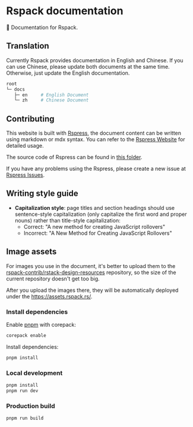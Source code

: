 # Rspack documentation

📄 Documentation for Rspack.

## Translation

Currently Rspack provides documentation in English and Chinese. If you can use Chinese, please update both documents at the same time. Otherwise, just update the English documentation.

```bash
root
└─ docs
   ├─ en     # English Document
   └─ zh     # Chinese Document
```

## Contributing

This website is built with [Rspress](https://rspress.rs), the document content can be written using markdown or mdx syntax. You can refer to the [Rspress Website](https://rspress.rs) for detailed usage.

The source code of Rspress can be found in [this folder](https://github.com/web-infra-dev/rspress).

If you have any problems using the Rspress, please create a new issue at [Rspress Issues](https://github.com/web-infra-dev/rspress/issues).

## Writing style guide

- **Capitalization style**: page titles and section headings should use sentence-style capitalization (only capitalize the first word and proper nouns) rather than title-style capitalization:
  - Correct: "A new method for creating JavaScript rollovers"
  - Incorrect: "A New Method for Creating JavaScript Rollovers"

## Image assets

For images you use in the document, it's better to upload them to the [rspack-contrib/rstack-design-resources](https://github.com/rspack-contrib/rstack-design-resources) repository, so the size of the current repository doesn't get too big.

After you upload the images there, they will be automatically deployed under the <https://assets.rspack.rs/>.

### Install dependencies

Enable [pnpm](https://pnpm.io/) with corepack:

```sh
corepack enable
```

Install dependencies:

```sh
pnpm install
```

### Local development

```bash
pnpm install
pnpm run dev
```

### Production build

```bash
pnpm run build
```
